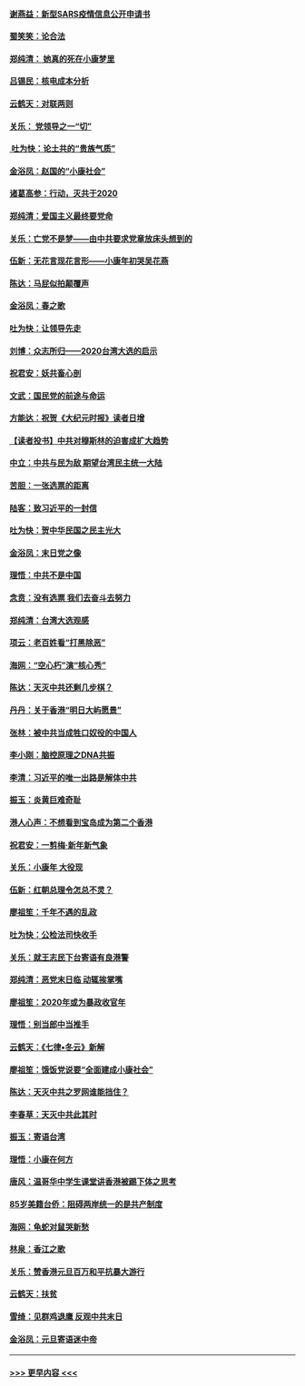 #### [谢燕益：新型SARS疫情信息公开申请书](../pages/nsc993/n11808840.md?t=01211833) 
#### [蜀笑笑：论合法](../pages/nsc993/n11808064.md?t=01211833) 
#### [郑纯清： 她真的死在小康梦里](../pages/nsc993/n11806623.md?t=01211833) 
#### [吕锡民：核电成本分析](../pages/nsc993/n11806284.md?t=01211833) 
#### [云鹤天：对联两则](../pages/nsc993/n11805957.md?t=01211833) 
#### [关乐： 党领导之一“切”](../pages/nsc993/n11804505.md?t=01211833) 
#### [ 吐为快：论土共的“贵族气质”](../pages/nsc993/n11804490.md?t=01211833) 
#### [金浴凤：赵国的“小康社会”](../pages/nsc993/n11804452.md?t=01211833) 
#### [诸葛高参：行动，灭共于2020](../pages/nsc993/n11804120.md?t=01211833) 
#### [郑纯清：爱国主义最终要党命](../pages/nsc993/n11802197.md?t=01211833) 
#### [关乐：亡党不是梦——由中共要求党章放床头想到的](../pages/nsc993/n11802156.md?t=01211833) 
#### [伍新：无花言现花言形——小康年初哭吴花燕](../pages/nsc993/n11800044.md?t=01211833) 
#### [陈达：马屁似拍颠覆声](../pages/nsc993/n11800010.md?t=01211833) 
#### [金浴凤：春之歌](../pages/nsc993/n11797687.md?t=01211833) 
#### [吐为快：让领导先走](../pages/nsc993/n11797512.md?t=01211833) 
#### [刘博：众志所归——2020台湾大选的启示](../pages/nsc993/n11796878.md?t=01211833) 
#### [祝君安：妖共畜心剖](../pages/nsc993/n11794273.md?t=01211833) 
#### [文武：国民党的前途与命运](../pages/nsc993/n11794198.md?t=01211833) 
#### [方能达：祝贺《大纪元时报》读者日增](../pages/nsc993/n11793807.md?t=01211833) 
#### [【读者投书】中共对穆斯林的迫害成扩大趋势](../pages/nsc993/n11791371.md?t=01211833) 
#### [中立：中共与民为敌 期望台湾民主统一大陆](../pages/nsc993/n11790392.md?t=01211833) 
#### [苦胆：一张选票的距离](../pages/nsc993/n11788914.md?t=01211833) 
#### [陆客：致习近平的一封信](../pages/nsc993/n11788867.md?t=01211833) 
#### [吐为快：贺中华民国之民主光大](../pages/nsc993/n11788618.md?t=01211833) 
#### [金浴凤：末日党之像](../pages/nsc993/n11787475.md?t=01211833) 
#### [理悟：中共不是中国](../pages/nsc993/n11787463.md?t=01211833) 
#### [念贲：没有选票  我们去奋斗去努力](../pages/nsc993/n11787398.md?t=01211833) 
#### [郑纯清：台湾大选观感](../pages/nsc993/n11786210.md?t=01211833) 
#### [项云：老百姓看“打黑除恶”](../pages/nsc993/n11785398.md?t=01211833) 
#### [海网：“空心朽”演“核心秀”](../pages/nsc993/n11783874.md?t=01211833) 
#### [陈达：天灭中共还剩几步棋？](../pages/nsc993/n11783719.md?t=01211833) 
#### [丹丹：关于香港“明日大屿愿景”](../pages/nsc993/n11783273.md?t=01211833) 
#### [张林：被中共当成牲口奴役的中国人](../pages/nsc993/n11782397.md?t=01211833) 
#### [李小刚：脑控原理之DNA共振](../pages/nsc993/n11780962.md?t=01211833) 
#### [李清：习近平的唯一出路是解体中共](../pages/nsc993/n11780866.md?t=01211833) 
#### [振玉：炎黄巨难奇耻](../pages/nsc993/n11779632.md?t=01211833) 
#### [港人心声：不想看到宝岛成为第二个香港](../pages/nsc993/n11778817.md?t=01211833) 
#### [祝君安：一剪梅‧新年新气象](../pages/nsc993/n11776340.md?t=01211833) 
#### [关乐：小康年 大役现](../pages/nsc993/n11774213.md?t=01211833) 
#### [伍新：红朝总理令怎总不灵？](../pages/nsc993/n11770813.md?t=01211833) 
#### [廖祖笙：千年不遇的乱政](../pages/nsc993/n11770373.md?t=01211833) 
#### [吐为快：公检法司快收手](../pages/nsc993/n11770359.md?t=01211833) 
#### [关乐：就王志民下台寄语有良港警](../pages/nsc993/n11769903.md?t=01211833) 
#### [郑纯清：恶党末日临 动辄挨掌嘴](../pages/nsc993/n11769356.md?t=01211833) 
#### [廖祖笙：2020年或为暴政收官年](../pages/nsc993/n11768216.md?t=01211833) 
#### [理悟：别当郎中当推手](../pages/nsc993/n11768243.md?t=01211833) 
#### [云鹤天：《七律▪冬云》新解](../pages/nsc993/n11768204.md?t=01211833) 
#### [廖祖笙：饿饭党说要“全面建成小康社会”](../pages/nsc993/n11767482.md?t=01211833) 
#### [陈达：天灭中共之罗网谁能挡住？](../pages/nsc993/n11767465.md?t=01211833) 
#### [李春草：天灭中共此其时](../pages/nsc993/n11767452.md?t=01211833) 
#### [振玉：寄语台湾](../pages/nsc993/n11767432.md?t=01211833) 
#### [理悟：小康在何方](../pages/nsc993/n11767394.md?t=01211833) 
#### [唐风：温哥华中学生课堂讲香港被踢下体之思考](../pages/nsc993/n11766848.md?t=01211833) 
#### [85岁美籍台侨：阻碍两岸统一的是共产制度](../pages/nsc993/n11765043.md?t=01211833) 
#### [海网：龟蛇对鼠哭新愁](../pages/nsc993/n11764895.md?t=01211833) 
#### [林泉：香江之歌](../pages/nsc993/n11764415.md?t=01211833) 
#### [关乐：赞香港元旦百万和平抗暴大游行](../pages/nsc993/n11764382.md?t=01211833) 
#### [云鹤天：扶贫](../pages/nsc993/n11764245.md?t=01211833) 
#### [雪绮：见群鸡退鹰  反观中共末日](../pages/nsc993/n11762112.md?t=01211833) 
#### [金浴凤：元旦寄语迷中帝](../pages/nsc993/n11761788.md?t=01211833) 

----
#### [ >>> 更早内容 <<< ](../indexes/nsc993-earlier.md)
